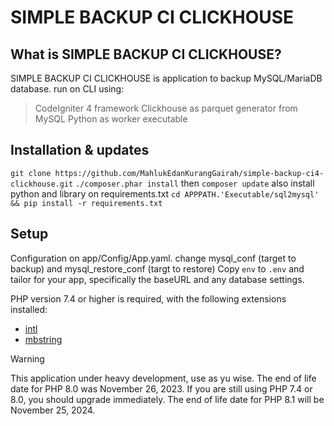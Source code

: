 # SIMPLE BACKUP CI CLICKHOUSE

## What is SIMPLE BACKUP CI CLICKHOUSE?
SIMPLE BACKUP CI CLICKHOUSE is application to backup MySQL/MariaDB database.
run on CLI using:
> CodeIgniter 4 framework
> Clickhouse as parquet generator from MySQL
> Python as worker executable

## Installation & updates
`git clone https://github.com/MahlukEdanKurangGairah/simple-backup-ci4-clickhouse.git`
`./composer.phar install` then `composer update`
also install python and library on requirements.txt
`cd APPPATH.'Executable/sql2mysql' && pip install -r requirements.txt`

## Setup
Configuration on app/Config/App.yaml. change mysql_conf (target to backup) and mysql_restore_conf (targt to restore)
Copy `env` to `.env` and tailor for your app, specifically the baseURL
and any database settings.

PHP version 7.4 or higher is required, with the following extensions installed:

- [intl](http://php.net/manual/en/intl.requirements.php)
- [mbstring](http://php.net/manual/en/mbstring.installation.php)

> [!WARNING]
> This application under heavy development, use as yu wise.
> The end of life date for PHP 8.0 was November 26, 2023.
> If you are still using PHP 7.4 or 8.0, you should upgrade immediately.
> The end of life date for PHP 8.1 will be November 25, 2024.

